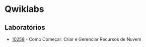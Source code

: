 # Qwiklabs

## Laboratórios

- [10258] - Como Começar: Criar e Gerenciar Recursos de Nuvem

[10258]: <http://angularjs.org>
